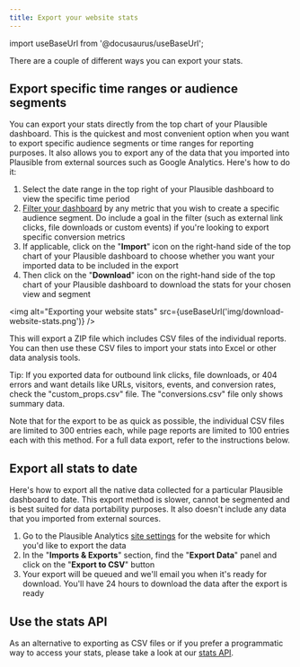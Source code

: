 ```yaml
---
title: Export your website stats
---
```


import useBaseUrl from '@docusaurus/useBaseUrl';

There are a couple of different ways you can export your stats.

## Export specific time ranges or audience segments

You can export your stats directly from the top chart of your Plausible dashboard. This is the quickest and most convenient option when you want to export specific audience segments or time ranges for reporting purposes. It also allows you to export any of the data that you imported into Plausible from external sources such as Google Analytics. Here's how to do it:

1. Select the date range in the top right of your Plausible dashboard to view the specific time period
2. [Filter your dashboard](filters-segments.md) by any metric that you wish to create a specific audience segment. Do include a goal in the filter (such as external link clicks, file downloads or custom events) if you're looking to export specific conversion metrics
3. If applicable, click on the "**Import**" icon on the right-hand side of the top chart of your Plausible dashboard to choose whether you want your imported data to be included in the export
4. Then click on the "**Download**" icon on the right-hand side of the top chart of your Plausible dashboard to download the stats for your chosen view and segment

<img alt="Exporting your website stats" src={useBaseUrl('img/download-website-stats.png')} />

This will export a ZIP file which includes CSV files of the individual reports. You can then use these CSV files to import your stats into Excel or other data analysis tools.

Tip: If you exported data for outbound link clicks, file downloads, or 404 errors and want details like URLs, visitors, events, and conversion rates, check the "custom_props.csv" file. The "conversions.csv" file only shows summary data.

Note that for the export to be as quick as possible, the individual CSV files are limited to 300 entries each, while page reports are limited to 100 entries each with this method. For a full data export, refer to the instructions below.

## Export all stats to date

Here's how to export all the native data collected for a particular Plausible dashboard to date. This export method is slower, cannot be segmented and is best suited for data portability purposes. It also doesn't include any data that you imported from external sources.

1. Go to the Plausible Analytics [site settings](website-settings.md) for the website for which you'd like to export the data
2. In the "**Imports & Exports**" section, find the "**Export Data**" panel and click on the "**Export to CSV**" button
3. Your export will be queued and we'll email you when it's ready for download. You'll have 24 hours to download the data after the export is ready

## Use the stats API

As an alternative to exporting as CSV files or if you prefer a programmatic way to access your stats, please take a look at our [stats API](stats-api.md).
